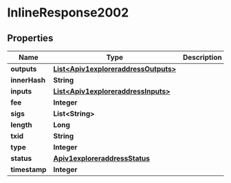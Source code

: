 
# InlineResponse2002

## Properties
Name | Type | Description | Notes
------------ | ------------- | ------------- | -------------
**outputs** | [**List&lt;Apiv1exploreraddressOutputs&gt;**](Apiv1exploreraddressOutputs.md) |  |  [optional]
**innerHash** | **String** |  |  [optional]
**inputs** | [**List&lt;Apiv1exploreraddressInputs&gt;**](Apiv1exploreraddressInputs.md) |  |  [optional]
**fee** | **Integer** |  |  [optional]
**sigs** | **List&lt;String&gt;** |  |  [optional]
**length** | **Long** |  |  [optional]
**txid** | **String** |  |  [optional]
**type** | **Integer** |  |  [optional]
**status** | [**Apiv1exploreraddressStatus**](Apiv1exploreraddressStatus.md) |  |  [optional]
**timestamp** | **Integer** |  |  [optional]



